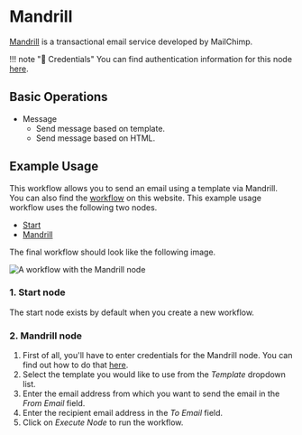 # Mandrill

[Mandrill](https://mandrillapp.com/) is a transactional email service developed by MailChimp.

!!! note "🔑 Credentials"
    You can find authentication information for this node [here](/workflow/integrations/credentials/mandrill/).


## Basic Operations

* Message
    * Send message based on template.
    * Send message based on HTML.

## Example Usage

This workflow allows you to send an email using a template via Mandrill. You can also find the [workflow](https://n8n.io/workflows/571) on this website. This example usage workflow uses the following two nodes.

- [Start](/workflow/integrations/core-nodes/n8n-nodes-base.start/)
- [Mandrill]()

The final workflow should look like the following image.

![A workflow with the Mandrill node](/_images/integrations/nodes/mandrill/workflow.png)

### 1. Start node

The start node exists by default when you create a new workflow.

### 2. Mandrill node

1. First of all, you'll have to enter credentials for the Mandrill node. You can find out how to do that [here](/workflow/integrations/credentials/mandrill/).
2. Select the template you would like to use from the *Template* dropdown list.
3. Enter the email address from which you want to send the email in the *From Email* field.
4. Enter the recipient email address in the *To Email* field.
5. Click on *Execute Node* to run the workflow.




